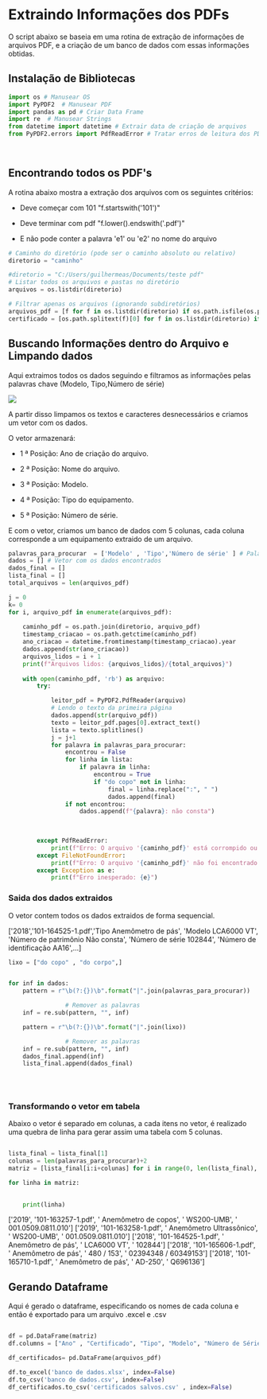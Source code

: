 # Extraindo Informações dos PDFs

O script abaixo se baseia em uma rotina de extração de informações de arquivos PDF, e a criação de um banco de dados com essas informações obtidas.

## Instalação de Bibliotecas


```python
import os # Manusear OS
import PyPDF2  # Manusear PDF
import pandas as pd # Criar Data Frame
import re  # Manusear Strings
from datetime import datetime # Extrair data de criação de arquivos
from PyPDF2.errors import PdfReadError # Tratar erros de leitura dos PDFs

 
```

## Encontrando todos os PDF's

A rotina abaixo mostra a extração dos arquivos com os seguintes critérios:

* Deve começar com 101 "f.startswith('101')"

* Deve terminar com pdf "f.lower().endswith('.pdf')"

* E não pode conter a palavra 'e1' ou 'e2' no nome do arquivo


```python
# Caminho do diretório (pode ser o caminho absoluto ou relativo)
diretorio = "caminho"

#diretorio = "C:/Users/guilhermeas/Documents/teste pdf"
# Listar todos os arquivos e pastas no diretório
arquivos = os.listdir(diretorio)

# Filtrar apenas os arquivos (ignorando subdiretórios)
arquivos_pdf = [f for f in os.listdir(diretorio) if os.path.isfile(os.path.join(diretorio, f)) and f.lower().endswith('.pdf') and f.startswith('101') and "-e1" not in f and "-e2" not in f ]
certificado = [os.path.splitext(f)[0] for f in os.listdir(diretorio) if os.path.isfile(os.path.join(diretorio, f))]


```

## Buscando Informações dentro do Arquivo e Limpando dados

Aqui extraimos todos os dados seguindo e filtramos as informações pelas palavras chave (Modelo, Tipo,Número de série)


<div aling="center">
<img src = "(https://github.com/user-attachments/assets/27ee03de-f08a-4fe8-8fa4-a4c453bb7a1e"
</div>
  

A partir disso limpamos os textos e caracteres desnecessários e criamos um vetor com os dados.

O vetor armazenará:

* 1 ª Posição: Ano de criação do arquivo.
  
* 2 ª Posição: Nome do arquivo.

* 3 ª Posição: Modelo.
 
* 4 ª Posição: Tipo do equipamento.
   
* 5 ª Posição: Número de série.
     

E com o vetor, criamos um banco de dados com 5 colunas, cada coluna corresponde a um equipamento extraido de um arquivo.


```python
palavras_para_procurar  = ['Modelo' , 'Tipo','Número de série' ] # Palavras-Chave
dados = [] # Vetor com os dados encontrados
dados_final = []
lista_final = []
total_arquivos = len(arquivos_pdf)

j = 0
k= 0
for i, arquivo_pdf in enumerate(arquivos_pdf):
    
    caminho_pdf = os.path.join(diretorio, arquivo_pdf)
    timestamp_criacao = os.path.getctime(caminho_pdf)
    ano_criacao = datetime.fromtimestamp(timestamp_criacao).year
    dados.append(str(ano_criacao))
    arquivos_lidos = i + 1
    print(f"Arquivos lidos: {arquivos_lidos}/{total_arquivos}")
    
    with open(caminho_pdf, 'rb') as arquivo:
        try:

            leitor_pdf = PyPDF2.PdfReader(arquivo)
            # Lendo o texto da primeira página
            dados.append(str(arquivo_pdf))
            texto = leitor_pdf.pages[0].extract_text()
            lista = texto.splitlines()
            j = j+1
            for palavra in palavras_para_procurar:
                encontrou = False
                for linha in lista:
                    if palavra in linha:
                        encontrou = True
                        if "do copo" not in linha:
                            final = linha.replace(":", " ")
                            dados.append(final)
                if not encontrou:
                    dados.append(f"{palavra}: não consta")
                

                
        except PdfReadError:
            print(f"Erro: O arquivo '{caminho_pdf}' está corrompido ou não é um PDF válido.")
        except FileNotFoundError:
            print(f"Erro: O arquivo '{caminho_pdf}' não foi encontrado.")
        except Exception as e:
            print(f"Erro inesperado: {e}")

```
### Saida dos dados extraidos
O vetor contem todos os dados extraidos de forma sequencial.

['2018','101-164525-1.pdf','Tipo Anemômetro de pás', 'Modelo LCA6000 VT', 'Número de patrimônio Não consta', 'Número de série 102844', 'Número de identificação AA16',...]




```python
lixo = ["do copo" , "do corpo",]


for inf in dados:
    pattern = r"\b(?:{})\b".format("|".join(palavras_para_procurar))

                # Remover as palavras
    inf = re.sub(pattern, "", inf)

    pattern = r"\b(?:{})\b".format("|".join(lixo))

                # Remover as palavras
    inf = re.sub(pattern, "", inf)
    dados_final.append(inf)
    lista_final.append(dados_final)
            
    
    
```

### Transformando o vetor em tabela
Abaixo o vetor é separado em colunas, a cada itens no vetor, é realizado uma quebra de linha para gerar assim uma tabela com 5 colunas.


```python

lista_final = lista_final[1]
colunas = len(palavras_para_procurar)+2
matriz = [lista_final[i:i+colunas] for i in range(0, len(lista_final), colunas)]

for linha in matriz:
         

    print(linha)
```
['2019', '101-163257-1.pdf', '  Anemômetro de copos', '  WS200-UMB', '  001.0509.0811.010']
['2019', '101-163258-1.pdf', '  Anemômetro Ultrassônico', '  WS200-UMB', '  001.0509.0811.010']
['2018', '101-164525-1.pdf', '  Anemômetro de pás', '  LCA6000 VT', '  102844']
['2018', '101-165606-1.pdf', '  Anemômetro de pás', '   480 / 153', '  02394348 / 60349153']
['2018', '101-165710-1.pdf', '  Anemômetro de pás', '  AD-250', '  Q696136']


##  Gerando Dataframe
Aqui é gerado o dataframe, especificando os nomes de cada coluna e então é exportado para um arquivo .excel e .csv


```python

df = pd.DataFrame(matriz)
df.columns = ["Ano" , "Certificado", "Tipo", "Modelo", "Número de Série"]

df_certificados= pd.DataFrame(arquivos_pdf)
```


```python
df.to_excel('banco de dados.xlsx', index=False)
df.to_csv('banco de dados.csv', index=False)
df_certificados.to_csv('certificados salvos.csv' , index=False)
```
